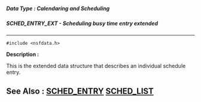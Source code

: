 ##### Data Type : Calendaring and Scheduling
##### SCHED_ENTRY_EXT - Scheduling busy time entry extended
---
```
#include <nsfdata.h>
```
**Description :**

This is the extended data structure that describes an individual schedule 
entry.

**See Also :**
[SCHED_ENTRY](/domino-c-api-docs/reference/Data/SCHED_ENTRY)
[SCHED_LIST](/domino-c-api-docs/reference/Data/SCHED_LIST)
---
